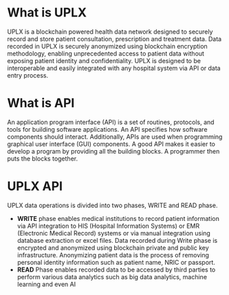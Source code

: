 # What is UPLX
UPLX is a blockchain powered health data network designed to securely record and store patient consultation, prescription and treatment data. Data recorded in UPLX is securely anonymized using blockchain encryption methodology, enabling unprecedented access to patient data without exposing patient identity and confidentiality. UPLX is designed to be interoperable and easily integrated with any hospital system via API or data entry process.

# What is API
An application program interface (API) is a set of routines, protocols, and tools for building software applications. An API specifies how software components should interact. Additionally, APIs are used when programming graphical user interface (GUI) components. A good API makes it easier to develop a program by providing all the building blocks. A programmer then puts the blocks together.

# UPLX API
UPLX data operations is divided into two phases, WRITE and READ phase. 
* **WRITE** phase enables medical institutions to record patient information via API integration to HIS (Hospital Information Systems) or EMR (Electronic Medical Record) systems or via manual integration using database extraction or excel files. Data recorded during Write phase is encrypted and anonymized using blockchain private and public key infrastructure. Anonymizing patient data is the process of removing personal identity information such as patient name, NRIC or passport. 
* **READ** Phase enables recorded data to be accessed by third parties to perform various data analytics such as big data analytics, machine learning and even AI






